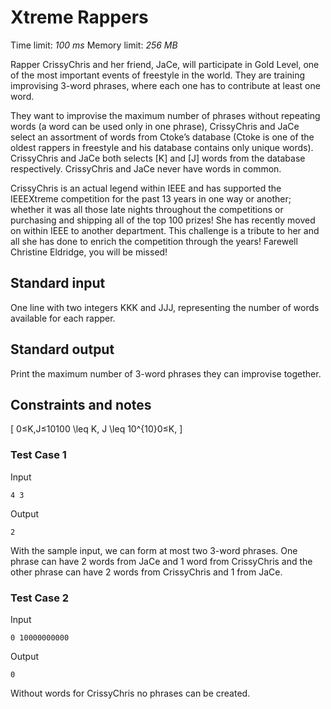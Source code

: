 # Xtreme Rappers
Time limit: *100 ms*
Memory limit: *256 MB*

Rapper CrissyChris and her friend, JaCe, will participate in Gold Level, one of the most important events of freestyle in the world. They are training improvising 3-word phrases, where each one has to contribute at least one word.

They want to improvise the maximum number of phrases without repeating words (a word can be used only in one phrase), CrissyChris and JaCe select an assortment of words from Ctoke’s database (Ctoke is one of the oldest rappers in freestyle and his database contains only unique words). CrissyChris and JaCe both selects [K] and [J] words from the database respectively. CrissyChris and JaCe never have words in common.

CrissyChris is an actual legend within IEEE and has supported the IEEEXtreme competition for the past 13 years in one way or another; whether it was all those late nights throughout the competitions or purchasing and shipping all of the top 100 prizes! She has recently moved on within IEEE to another department. This challenge is a tribute to her and all she has done to enrich the competition through the years! Farewell Christine Eldridge, you will be missed!

## Standard input

One line with two integers KKK and JJJ, representing the number of words available for each rapper.
## Standard output

Print the maximum number of 3-word phrases they can improvise together.
## Constraints and notes
\[
    0≤K,J≤10100 \leq K, J \leq 10^{10}0≤K,
\] 

### Test Case 1
Input
```
4 3
```
Output
```
2
```
With the sample input, we can form at most two 3-word phrases. One phrase can have 2 words from JaCe and 1 word from CrissyChris and the other phrase can have 2 words from CrissyChris and 1 from JaCe.
### Test Case 2
Input
```
0 10000000000
```
Output
```
0
```
Without words for CrissyChris no phrases can be created.